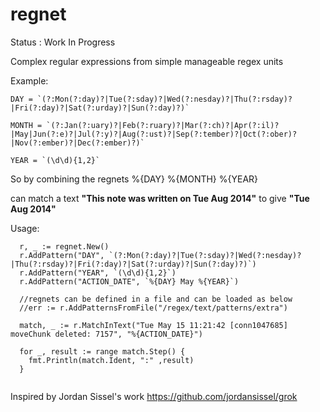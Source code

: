 regnet 
======
Status : Work In Progress


Complex regular expressions from simple manageable regex units

Example:

```
DAY = `(?:Mon(?:day)?|Tue(?:sday)?|Wed(?:nesday)?|Thu(?:rsday)?|Fri(?:day)?|Sat(?:urday)?|Sun(?:day)?)`
```

```
MONTH = `(?:Jan(?:uary)?|Feb(?:ruary)?|Mar(?:ch)?|Apr(?:il)?|May|Jun(?:e)?|Jul(?:y)?|Aug(?:ust)?|Sep(?:tember)?|Oct(?:ober)?|Nov(?:ember)?|Dec(?:ember)?)`
```

```
YEAR = `(\d\d){1,2}`
```
So by combining the regnets
%{DAY} %{MONTH} %{YEAR}

can match a text **"This note was written on Tue Aug 2014"** to give **"Tue Aug 2014"**

Usage:
```
  r, _ := regnet.New()
  r.AddPattern("DAY", `(?:Mon(?:day)?|Tue(?:sday)?|Wed(?:nesday)?|Thu(?:rsday)?|Fri(?:day)?|Sat(?:urday)?|Sun(?:day)?)`)
  r.AddPattern("YEAR", `(\d\d){1,2}`)
  r.AddPattern("ACTION_DATE", `%{DAY} May %{YEAR}`)
  
  //regnets can be defined in a file and can be loaded as below
  //err := r.AddPatternsFromFile("/regex/text/patterns/extra")

  match, _ := r.MatchInText("Tue May 15 11:21:42 [conn1047685] moveChunk deleted: 7157", "%{ACTION_DATE}")

  for _, result := range match.Step() {
    fmt.Println(match.Ident, ":" ,result)
  }
	
```
Inspired by Jordan Sissel's work https://github.com/jordansissel/grok
